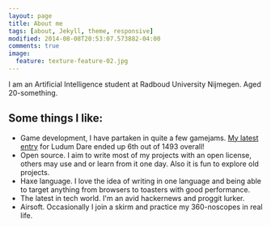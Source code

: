 ```yaml
---
layout: page
title: About me
tags: [about, Jekyll, theme, responsive]
modified: 2014-08-08T20:53:07.573882-04:00
comments: true
image:
  feature: texture-feature-02.jpg
---
```


I am an Artificial Intelligence student at Radboud University Nijmegen. Aged 20-something.

## Some things I like:

* Game development, I have partaken in quite a few gamejams. [My latest entry](http://www.ludumdare.com/compo/ludum-dare-30/?action=preview&uid=23945) for Ludum Dare ended up 6th out of 1493 overall!
* Open source. I aim to write most of my projects with an open license, others may use and or learn from it one day. Also it is fun to explore old projects.
* Haxe language. I love the idea of writing in one language and being able to target anything from browsers to toasters with good performance.
* The latest in tech world. I'm an avid hackernews and proggit lurker.
* Airsoft. Occasionally I join a skirm and practice my 360-noscopes in real life.
